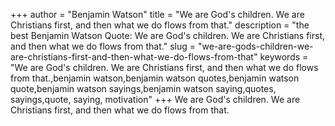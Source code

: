 +++
author = "Benjamin Watson"
title = "We are God's children. We are Christians first, and then what we do flows from that."
description = "the best Benjamin Watson Quote: We are God's children. We are Christians first, and then what we do flows from that."
slug = "we-are-gods-children-we-are-christians-first-and-then-what-we-do-flows-from-that"
keywords = "We are God's children. We are Christians first, and then what we do flows from that.,benjamin watson,benjamin watson quotes,benjamin watson quote,benjamin watson sayings,benjamin watson saying,quotes, sayings,quote, saying, motivation"
+++
We are God's children. We are Christians first, and then what we do flows from that.
